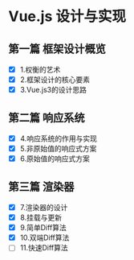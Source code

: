 # Vue.js 设计与实现

## 第一篇 框架设计概览

- [x] 1.权衡的艺术
- [x] 2.框架设计的核心要素
- [x] 3.Vue.js3的设计思路

## 第二篇 响应系统

- [x] 4.响应系统的作用与实现
- [x] 5.非原始值的响应式方案 
- [x] 6.原始值的响应式方案 
  
## 第三篇 渲染器

- [x] 7.渲染器的设计
- [x] 8.挂载与更新 
- [x] 9.简单Diff算法 
- [x] 10.双端Diff算法
- [ ] 11.快速Diff算法 